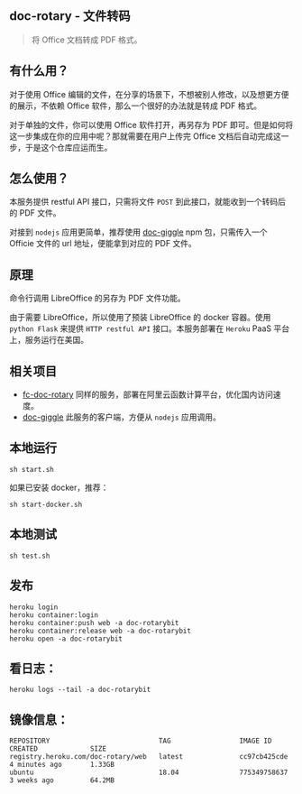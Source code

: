 doc-rotary -  文件转码
---

> 将 Office 文档转成 PDF 格式。

## 有什么用？

对于使用 Office 编辑的文件，在分享的场景下，不想被别人修改，以及想更方便的展示，不依赖 Office 软件，那么一个很好的办法就是转成 PDF 格式。

对于单独的文件，你可以使用 Office 软件打开，再另存为 PDF 即可。但是如何将这一步集成在你的应用中呢？那就需要在用户上传完 Office 文档后自动完成这一步，于是这个仓库应运而生。

## 怎么使用？

本服务提供 restful API 接口，只需将文件 `POST` 到此接口，就能收到一个转码后的 PDF 文件。

对接到 `nodejs` 应用更简单，推荐使用 [doc-giggle](https://github.com/Jeff-Tian/doc-giggle) npm 包，只需传入一个 Officie 文件的 url 地址，便能拿到对应的 PDF 文件。

## 原理

命令行调用 LibreOffice 的另存为 PDF 文件功能。

由于需要 LibreOffice，所以使用了预装 LibreOffice 的 docker 容器。使用 `python Flask` 来提供 `HTTP restful API` 接口。本服务部署在 `Heroku` PaaS 平台上，服务运行在美国。

## 相关项目

- [fc-doc-rotary](https://github.com/Jeff-Tian/fc-doc-rotary) 同样的服务，部署在阿里云函数计算平台，优化国内访问速度。
- [doc-giggle](https://github.com/Jeff-Tian/doc-giggle) 此服务的客户端，方便从 `nodejs` 应用调用。

## 本地运行
```
sh start.sh
```
如果已安装 docker，推荐：
```shell
sh start-docker.sh
```

## 本地测试
```
sh test.sh
```

## 发布

```
heroku login
heroku container:login
heroku container:push web -a doc-rotarybit
heroku container:release web -a doc-rotarybit
heroku open -a doc-rotarybit
```

## 看日志：

```shell
heroku logs --tail -a doc-rotarybit
```

## 镜像信息：

```shell
REPOSITORY                           TAG                 IMAGE ID            CREATED             SIZE
registry.heroku.com/doc-rotary/web   latest              cc97cb425cde        4 minutes ago       1.33GB
ubuntu                               18.04               775349758637        3 weeks ago         64.2MB
```
